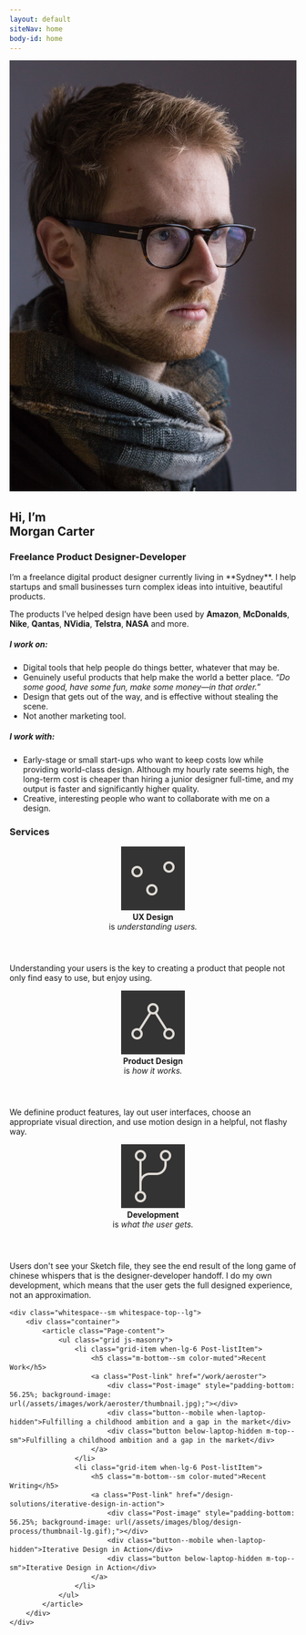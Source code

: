 ```yaml
---
layout: default
siteNav: home
body-id: home
---
```


<div class="Page">
	<div class="whitespace--sm whitespace-bottom--md">
		<div class="container">
			<article class="Page-content">
				<div class="grid">
					<div class="grid-item when-lg-6">
						<img src="/assets/images/home/neue_me.jpg">
					</div>
					<div class="grid-item when-lg-6 Essay Essay--blog" markdown="1">
<h1 class="m-top--lg when-lg-m-top--0">
	Hi, I’m
	<br class="below-lg-hidden">
	Morgan Carter
</h1>
<h3 class="h3--alt color-muted m-top--0 m-bottom--lg">Freelance Product Designer-Developer</h3>
I’m a freelance digital product designer currently living in **Sydney**. I help startups and small businesses turn complex ideas into intuitive, beautiful products.

The products I’ve helped design have been used by **Amazon**, **McDonalds**, **Nike**, **Qantas**, **NVidia**, **Telstra**, **NASA** and more.

##### I work on:

- Digital tools that help people do things better, whatever that may be.
- Genuinely useful products that help make the world a better place. *“Do some good, have some fun, make some money—in that order.”*
- Design that gets out of the way, and is effective without stealing the scene.
- Not another marketing tool. 

##### I work with:

- Early-stage or small start-ups who want to keep costs low while providing world-class design. Although my hourly rate seems high, the long-term cost is cheaper than hiring a junior designer full-time, and my output is faster and significantly higher quality.
- Creative, interesting people who want to collaborate with me on a design.
</div>
				</div>
			</article>
		</div>
	</div>
	<div class="whitespace--sm bg-black color-bg">
		<div class="container container--md">
			<article class="Page-content">
				<h3 class="text-center">Services</h3>
				<div class="grid">
					<div class="grid-item when-lg-4 m-top--xl">
						<div class="media">
							<header>
								<img src="/assets/icon/home-ux.svg" class="m-right--xs">
								<div>
									<strong>UX Design</strong>
									<br>
									is
									<em>understanding users.</em>
								</div>
							</header>
							<p class="text-sm color-muted m-top--0">Understanding your users is the key to creating a product that people not only find easy to use, but enjoy using.</p>
						</div>
					</div>
					<div class="grid-item when-lg-4 m-top--xl">
						<div class="media">
							<header>
								<img src="/assets/icon/home-product.svg" class="m-right--xs">
								<div>
									<strong>Product Design</strong>
									<br>
									is
									<em>how it works.</em>
								</div>
							</header>
							<p class="text-sm color-muted m-top--0">We definine product features, lay out user interfaces, choose an appropriate visual direction, and use motion design in a helpful, not flashy way.</p>
						</div>
					</div>
					<div class="grid-item when-lg-4 m-top--xl">
						<div class="media">
							<header>
								<img src="/assets/icon/home-development.svg" class="m-right--xs">
								<div>
									<strong>Development</strong>
									<br>
									is
									<em>what the user gets.</em>
								</div>
							</header>
							<p class="text-sm color-muted m-top--0">Users don't see your Sketch file, they see the end result of the long game of chinese whispers that is the designer-developer handoff. I do my own development, which means that the user gets the full designed experience, not an approximation.</p>
						</div>
					</div>
					<!-- <div class="grid-item when-lg-3 m-top--xl">
						<div class="media">
							<header>
								<img src="/assets/icon/home-thinking.svg" class="m-right--xs">
								<div>
									<strong>Design Thinking</strong>
									<br>
									is
									<em>design, but not tech.</em>
								</div>
							</header>
							<p class="text-sm color-muted m-top--0">Donec id elit non mi porta gravida at eget metus. Nulla vitae elit libero, a pharetra augue. Curabitur blandit tempus porttitor.</p>
						</div>
					</div> -->
				</div>
			</article>
		</div>
	</div>

	<div class="whitespace--sm whitespace-top--lg">
		<div class="container">
			<article class="Page-content">
				<ul class="grid js-masonry">
					<li class="grid-item when-lg-6 Post-listItem">
						<h5 class="m-bottom--sm color-muted">Recent Work</h5>
						<a class="Post-link" href="/work/aeroster">
							<div class="Post-image" style="padding-bottom: 56.25%; background-image: url(/assets/images/work/aeroster/thumbnail.jpg);"></div>
							<div class="button--mobile when-laptop-hidden">Fulfilling a childhood ambition and a gap in the market</div>
							<div class="button below-laptop-hidden m-top--sm">Fulfilling a childhood ambition and a gap in the market</div>
						</a>
					</li>
					<li class="grid-item when-lg-6 Post-listItem">
						<h5 class="m-bottom--sm color-muted">Recent Writing</h5>
						<a class="Post-link" href="/design-solutions/iterative-design-in-action">
							<div class="Post-image" style="padding-bottom: 56.25%; background-image: url(/assets/images/blog/design-process/thumbnail-lg.gif);"></div>
							<div class="button--mobile when-laptop-hidden">Iterative Design in Action</div>
							<div class="button below-laptop-hidden m-top--sm">Iterative Design in Action</div>
						</a>
					</li>
				</ul>
			</article>
		</div>
	</div>
</div>